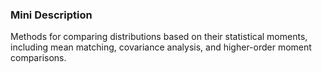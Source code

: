 ### Mini Description

Methods for comparing distributions based on their statistical moments, including mean matching, covariance analysis, and higher-order moment comparisons.
